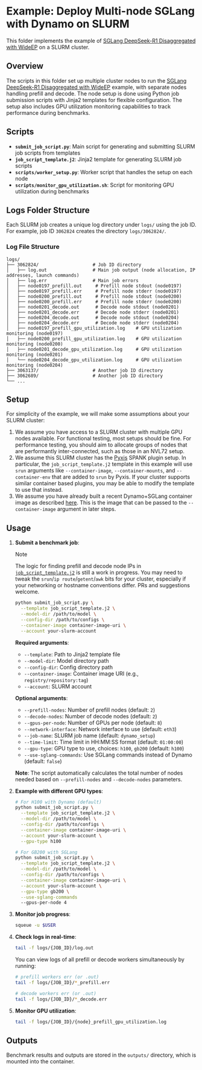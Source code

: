 # Example: Deploy Multi-node SGLang with Dynamo on SLURM

This folder implements the example of [SGLang DeepSeek-R1 Disaggregated with WideEP](../dsr1-wideep.md) on a SLURM cluster.

## Overview

The scripts in this folder set up multiple cluster nodes to run the [SGLang DeepSeek-R1 Disaggregated with WideEP](../dsr1-wideep.md) example, with separate nodes handling prefill and decode.
The node setup is done using Python job submission scripts with Jinja2 templates for flexible configuration. The setup also includes GPU utilization monitoring capabilities to track performance during benchmarks.

## Scripts

- **`submit_job_script.py`**: Main script for generating and submitting SLURM job scripts from templates
- **`job_script_template.j2`**: Jinja2 template for generating SLURM job scripts
- **`scripts/worker_setup.py`**: Worker script that handles the setup on each node
- **`scripts/monitor_gpu_utilization.sh`**: Script for monitoring GPU utilization during benchmarks

## Logs Folder Structure

Each SLURM job creates a unique log directory under `logs/` using the job ID. For example, job ID `3062824` creates the directory `logs/3062824/`.

### Log File Structure

```
logs/
├── 3062824/                    # Job ID directory
│   ├── log.out                 # Main job output (node allocation, IP addresses, launch commands)
│   ├── log.err                 # Main job errors
│   ├── node0197_prefill.out     # Prefill node stdout (node0197)
│   ├── node0197_prefill.err     # Prefill node stderr (node0197)
│   ├── node0200_prefill.out     # Prefill node stdout (node0200)
│   ├── node0200_prefill.err     # Prefill node stderr (node0200)
│   ├── node0201_decode.out      # Decode node stdout (node0201)
│   ├── node0201_decode.err      # Decode node stderr (node0201)
│   ├── node0204_decode.out      # Decode node stdout (node0204)
│   ├── node0204_decode.err      # Decode node stderr (node0204)
│   ├── node0197_prefill_gpu_utilization.log    # GPU utilization monitoring (node0197)
│   ├── node0200_prefill_gpu_utilization.log    # GPU utilization monitoring (node0200)
│   ├── node0201_decode_gpu_utilization.log     # GPU utilization monitoring (node0201)
│   └── node0204_decode_gpu_utilization.log     # GPU utilization monitoring (node0204)
├── 3063137/                    # Another job ID directory
├── 3062689/                    # Another job ID directory
└── ...
```

## Setup

For simplicity of the example, we will make some assumptions about your SLURM cluster:
1. We assume you have access to a SLURM cluster with multiple GPU nodes
   available. For functional testing, most setups should be fine. For performance
   testing, you should aim to allocate groups of nodes that are performantly
   inter-connected, such as those in an NVL72 setup.
2. We assume this SLURM cluster has the [Pyxis](https://github.com/NVIDIA/pyxis)
   SPANK plugin setup. In particular, the `job_script_template.j2` template in this
   example will use `srun` arguments like `--container-image`,
   `--container-mounts`, and `--container-env` that are added to `srun` by Pyxis.
   If your cluster supports similar container based plugins, you may be able to
   modify the template to use that instead.
3. We assume you have already built a recent Dynamo+SGLang container image as
   described [here](../dsr1-wideep.md#instructions).
   This is the image that can be passed to the `--container-image` argument in later steps.

## Usage

1. **Submit a benchmark job**:

   > [!NOTE]
   > The logic for finding prefill and decode node IPs in [`job_script_template.j2`](job_script_template.j2) is still a work in progress. You may need to tweak the `srun`/`ip route`/`getent`/`awk` bits for your cluster, especially if your networking or hostname conventions differ. PRs and suggestions welcome.

   ```bash
   python submit_job_script.py \
     --template job_script_template.j2 \
     --model-dir /path/to/model \
     --config-dir /path/to/configs \
     --container-image container-image-uri \
     --account your-slurm-account
   ```

   **Required arguments**:
   - `--template`: Path to Jinja2 template file
   - `--model-dir`: Model directory path
   - `--config-dir`: Config directory path
   - `--container-image`: Container image URI (e.g., `registry/repository:tag`)
   - `--account`: SLURM account

   **Optional arguments**:
   - `--prefill-nodes`: Number of prefill nodes (default: `2`)
   - `--decode-nodes`: Number of decode nodes (default: `2`)
   - `--gpus-per-node`: Number of GPUs per node (default: `8`)
   - `--network-interface`: Network interface to use (default: `eth3`)
   - `--job-name`: SLURM job name (default: `dynamo_setup`)
   - `--time-limit`: Time limit in HH:MM:SS format (default: `01:00:00`)
   - `--gpu-type`: GPU type to use, choices: `h100`, `gb200` (default: `h100`)
   - `--use-sglang-commands`: Use SGLang commands instead of Dynamo (default: `false`)

   **Note**: The script automatically calculates the total number of nodes needed based on `--prefill-nodes` and `--decode-nodes` parameters.

2. **Example with different GPU types**:
   ```bash
   # For H100 with Dynamo (default)
   python submit_job_script.py \
     --template job_script_template.j2 \
     --model-dir /path/to/model \
     --config-dir /path/to/configs \
     --container-image container-image-uri \
     --account your-slurm-account \
     --gpu-type h100

   # For GB200 with SGLang
   python submit_job_script.py \
     --template job_script_template.j2 \
     --model-dir /path/to/model \
     --config-dir /path/to/configs \
     --container-image container-image-uri \
     --account your-slurm-account \
     --gpu-type gb200 \
     --use-sglang-commands
     --gpus-per-node 4
   ```

3. **Monitor job progress**:
   ```bash
   squeue -u $USER
   ```

4. **Check logs in real-time**:
   ```bash
   tail -f logs/{JOB_ID}/log.out
   ```

   You can view logs of all prefill or decode workers simultaneously by running:
   ```bash
   # prefill workers err (or .out)
   tail -f logs/{JOB_ID}/*_prefill.err

   # decode workers err (or .out)
   tail -f logs/{JOB_ID}/*_decode.err
   ```

5. **Monitor GPU utilization**:
   ```bash
   tail -f logs/{JOB_ID}/{node}_prefill_gpu_utilization.log
   ```

## Outputs

Benchmark results and outputs are stored in the `outputs/` directory, which is mounted into the container.
